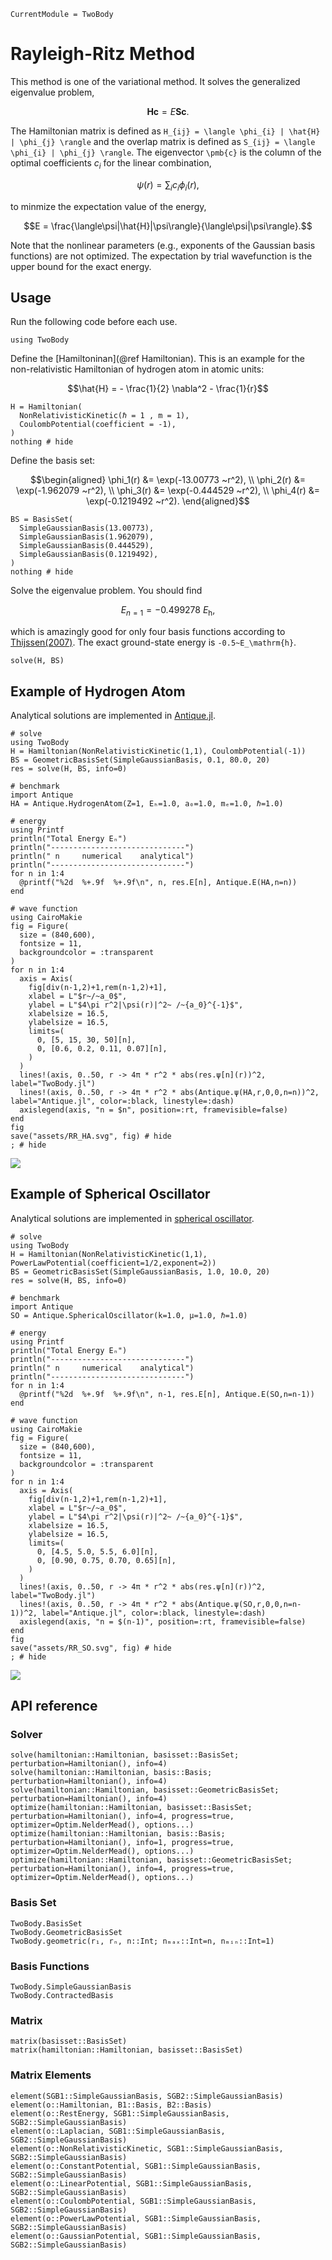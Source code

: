```@meta
CurrentModule = TwoBody
```

# Rayleigh-Ritz Method

This method is one of the variational method. It solves the generalized eigenvalue problem,
```math
\pmb{H} \pmb{c} = E \pmb{S} \pmb{c}.
```
The Hamiltonian matrix is defined as ``H_{ij} = \langle \phi_{i} | \hat{H} | \phi_{j} \rangle`` and the overlap matrix is defined as ``S_{ij} = \langle \phi_{i} | \phi_{j} \rangle``. The eigenvector ``\pmb{c}`` is the column of the optimal coefficients $c_i$ for the linear combination,
```math
\psi(r) = \sum_i c_i \phi_i(r),
```
to minmize the expectation value of the energy,
```math
E = \frac{\langle\psi|\hat{H}|\psi\rangle}{\langle\psi|\psi\rangle}.
```
Note that the nonlinear parameters (e.g., exponents of the Gaussian basis functions) are not optimized. The expectation by trial wavefunction is the upper bound for the exact energy.

## Usage

Run the following code before each use.

```@example example
using TwoBody
```

Define the [Hamiltoninan](@ref Hamiltonian). This is an example for the non-relativistic Hamiltonian of hydrogen atom in atomic units:
```math
\hat{H} = 
- \frac{1}{2} \nabla^2
- \frac{1}{r}
```

```@example example
H = Hamiltonian(
  NonRelativisticKinetic(ℏ = 1 , m = 1),
  CoulombPotential(coefficient = -1),
)
nothing # hide
```

Define the basis set:

```math
\begin{aligned}
  \phi_1(r) &= \exp(-13.00773 ~r^2), \\
  \phi_2(r) &= \exp(-1.962079 ~r^2), \\
  \phi_3(r) &= \exp(-0.444529 ~r^2), \\
  \phi_4(r) &= \exp(-0.1219492 ~r^2).
\end{aligned}
```
```@example example
BS = BasisSet(
  SimpleGaussianBasis(13.00773),
  SimpleGaussianBasis(1.962079),
  SimpleGaussianBasis(0.444529),
  SimpleGaussianBasis(0.1219492),
)
nothing # hide
```

Solve the eigenvalue problem. You should find
```math
E_{n=1} = -0.499278~E_\mathrm{h},
```
which is amazingly good for only four basis functions according to [Thijssen(2007)](https://doi.org/10.1017/CBO9781139171397). The exact ground-state energy is ``-0.5~E_\mathrm{h}``.

```@repl example
solve(H, BS)
```

## Example of Hydrogen Atom

Analytical solutions are implemented in [Antique.jl](https://ohno.github.io/Antique.jl/stable/HydrogenAtom/).

```@example example
# solve
using TwoBody
H = Hamiltonian(NonRelativisticKinetic(1,1), CoulombPotential(-1))
BS = GeometricBasisSet(SimpleGaussianBasis, 0.1, 80.0, 20)
res = solve(H, BS, info=0)

# benchmark
import Antique
HA = Antique.HydrogenAtom(Z=1, Eₕ=1.0, a₀=1.0, mₑ=1.0, ℏ=1.0)

# energy
using Printf
println("Total Energy Eₙ")
println("------------------------------")
println(" n     numerical    analytical")
println("------------------------------")
for n in 1:4
  @printf("%2d  %+.9f  %+.9f\n", n, res.E[n], Antique.E(HA,n=n))
end

# wave function
using CairoMakie
fig = Figure(
  size = (840,600),
  fontsize = 11,
  backgroundcolor = :transparent
)
for n in 1:4
  axis = Axis(
    fig[div(n-1,2)+1,rem(n-1,2)+1],
    xlabel = L"$r~/~a_0$",
    ylabel = L"$4\pi r^2|\psi(r)|^2~ /~{a_0}^{-1}$",
    xlabelsize = 16.5,
    ylabelsize = 16.5,
    limits=(
      0, [5, 15, 30, 50][n],
      0, [0.6, 0.2, 0.11, 0.07][n],
    )
  )
  lines!(axis, 0..50, r -> 4π * r^2 * abs(res.ψ[n](r))^2, label="TwoBody.jl")
  lines!(axis, 0..50, r -> 4π * r^2 * abs(Antique.ψ(HA,r,0,0,n=n))^2, label="Antique.jl", color=:black, linestyle=:dash)
  axislegend(axis, "n = $n", position=:rt, framevisible=false)
end
fig
save("assets/RR_HA.svg", fig) # hide
; # hide
```
![](assets/RR_HA.svg)

## Example of Spherical Oscillator

Analytical solutions are implemented in [spherical oscillator](https://ohno.github.io/Antique.jl/stable/SphericalOscillator/).

```@example example
# solve
using TwoBody
H = Hamiltonian(NonRelativisticKinetic(1,1), PowerLawPotential(coefficient=1/2,exponent=2))
BS = GeometricBasisSet(SimpleGaussianBasis, 1.0, 10.0, 20)
res = solve(H, BS, info=0)

# benchmark
import Antique
SO = Antique.SphericalOscillator(k=1.0, μ=1.0, ℏ=1.0)

# energy
using Printf
println("Total Energy Eₙ")
println("------------------------------")
println(" n     numerical    analytical")
println("------------------------------")
for n in 1:4
  @printf("%2d  %+.9f  %+.9f\n", n-1, res.E[n], Antique.E(SO,n=n-1))
end

# wave function
using CairoMakie
fig = Figure(
  size = (840,600),
  fontsize = 11,
  backgroundcolor = :transparent
)
for n in 1:4
  axis = Axis(
    fig[div(n-1,2)+1,rem(n-1,2)+1],
    xlabel = L"$r~/~a_0$",
    ylabel = L"$4\pi r^2|\psi(r)|^2~ /~{a_0}^{-1}$",
    xlabelsize = 16.5,
    ylabelsize = 16.5,
    limits=(
      0, [4.5, 5.0, 5.5, 6.0][n],
      0, [0.90, 0.75, 0.70, 0.65][n],
    )
  )
  lines!(axis, 0..50, r -> 4π * r^2 * abs(res.ψ[n](r))^2, label="TwoBody.jl")
  lines!(axis, 0..50, r -> 4π * r^2 * abs(Antique.ψ(SO,r,0,0,n=n-1))^2, label="Antique.jl", color=:black, linestyle=:dash)
  axislegend(axis, "n = $(n-1)", position=:rt, framevisible=false)
end
fig
save("assets/RR_SO.svg", fig) # hide
; # hide
```
![](assets/RR_SO.svg)

## API reference

### Solver

```@docs; canonical=false
solve(hamiltonian::Hamiltonian, basisset::BasisSet; perturbation=Hamiltonian(), info=4)
solve(hamiltonian::Hamiltonian, basis::Basis; perturbation=Hamiltonian(), info=4)
solve(hamiltonian::Hamiltonian, basisset::GeometricBasisSet; perturbation=Hamiltonian(), info=4)
optimize(hamiltonian::Hamiltonian, basisset::BasisSet; perturbation=Hamiltonian(), info=4, progress=true, optimizer=Optim.NelderMead(), options...)
optimize(hamiltonian::Hamiltonian, basis::Basis; perturbation=Hamiltonian(), info=1, progress=true, optimizer=Optim.NelderMead(), options...)
optimize(hamiltonian::Hamiltonian, basisset::GeometricBasisSet; perturbation=Hamiltonian(), info=4, progress=true, optimizer=Optim.NelderMead(), options...)
```

### Basis Set

```@docs; canonical=false
TwoBody.BasisSet
TwoBody.GeometricBasisSet
TwoBody.geometric(r₁, rₙ, n::Int; nₘₐₓ::Int=n, nₘᵢₙ::Int=1)
```

### Basis Functions

```@docs; canonical=false
TwoBody.SimpleGaussianBasis
TwoBody.ContractedBasis
```

### Matrix

```@docs; canonical=false
matrix(basisset::BasisSet)
matrix(hamiltonian::Hamiltonian, basisset::BasisSet)
```

### Matrix Elements

```@docs; canonical=false
element(SGB1::SimpleGaussianBasis, SGB2::SimpleGaussianBasis)
element(o::Hamiltonian, B1::Basis, B2::Basis)
element(o::RestEnergy, SGB1::SimpleGaussianBasis, SGB2::SimpleGaussianBasis)
element(o::Laplacian, SGB1::SimpleGaussianBasis, SGB2::SimpleGaussianBasis)
element(o::NonRelativisticKinetic, SGB1::SimpleGaussianBasis, SGB2::SimpleGaussianBasis)
element(o::ConstantPotential, SGB1::SimpleGaussianBasis, SGB2::SimpleGaussianBasis)
element(o::LinearPotential, SGB1::SimpleGaussianBasis, SGB2::SimpleGaussianBasis)
element(o::CoulombPotential, SGB1::SimpleGaussianBasis, SGB2::SimpleGaussianBasis)
element(o::PowerLawPotential, SGB1::SimpleGaussianBasis, SGB2::SimpleGaussianBasis)
element(o::GaussianPotential, SGB1::SimpleGaussianBasis, SGB2::SimpleGaussianBasis)
```
